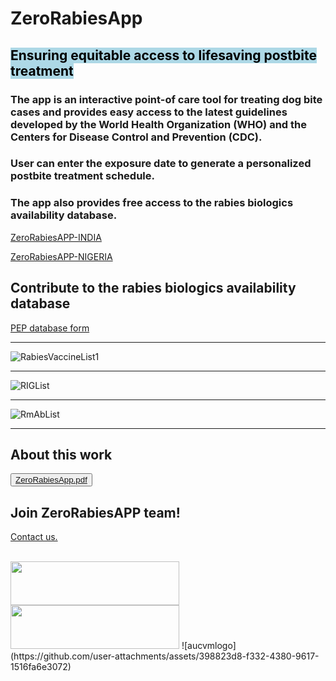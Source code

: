 # ZeroRabiesApp

## <mark style="background-color: lightblue"> Ensuring equitable access to lifesaving postbite treatment

### The app is an interactive point-of care tool for treating dog bite cases and provides easy access to the latest guidelines developed by the World Health Organization (WHO) and the Centers for Disease Control and Prevention (CDC).
### User can enter the exposure date to generate a personalized postbite treatment schedule.
### The app also provides free access to the rabies biologics availability database.

 <a href="https://anyadoc.shinyapps.io/ZeroRabiesINDIA/" target="_blank">ZeroRabiesAPP-INDIA</a>
 
 <a href="https://anyadoc.shinyapps.io/ZeroRabiesNigeria/" target="_blank">ZeroRabiesAPP-NIGERIA</a>
 
## Contribute to the rabies biologics availability database

<a href="https://anyadoc.shinyapps.io/ZeroRabiesPEP/" target="_blank">PEP database form</a>

---

![RabiesVaccineList1](https://github.com/user-attachments/assets/002c735f-9e5d-498c-b851-f606504cd7a5)

---

![RIGList](https://github.com/user-attachments/assets/eadea043-e38f-4669-8d1f-e4624d331790)

---

![RmAbList](https://github.com/user-attachments/assets/14fa297b-ca39-462e-b338-d14118217653)

---

## About this work

<button onclick="document.location='default.asp'">[ZeroRabiesApp.pdf](https://github.com/anyadoc/ZeroRabiesApp/files/13797024/ZeroRabiesApp.pdf)</button>

## Join ZeroRabiesAPP team!
<a href="mailto:abelsare@auburn.edu" title="Click to send an email">Contact us.</a>

<br>

<img src="https://user-images.githubusercontent.com/15696318/228439926-dfe923fb-66f1-4c67-a2f1-b89ee717c7fa.png" width="270" height="70"> 
<img src="https://github.com/user-attachments/assets/398823d8-f332-4380-9617-1516fa6e3072.png" width="270" height="70">
![aucvmlogo](https://github.com/user-attachments/assets/398823d8-f332-4380-9617-1516fa6e3072)
